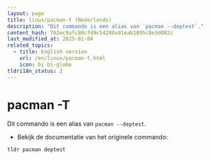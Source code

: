 ```yaml
---
layout: page
title: linux/pacman-t (Nederlands)
description: "Dit commando is een alias van `pacman --deptest`."
content_hash: 762ec9afc80cf49c54298a91eab1895c8e3d082c
last_modified_at: 2025-01-04
related_topics:
  - title: English version
    url: /en/linux/pacman-t.html
    icon: bi bi-globe
tldri18n_status: 2
---
```

# pacman -T

Dit commando is een alias van `pacman --deptest`.

- Bekijk de documentatie van het originele commando:

`tldr pacman deptest`
